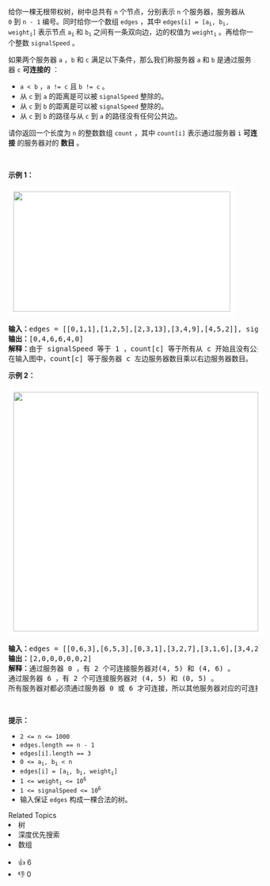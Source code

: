 <p>给你一棵无根带权树，树中总共有 <code>n</code>&nbsp;个节点，分别表示 <code>n</code>&nbsp;个服务器，服务器从 <code>0</code>&nbsp;到 <code>n - 1</code>&nbsp;编号。同时给你一个数组&nbsp;<code>edges</code>&nbsp;，其中&nbsp;<code>edges[i] = [a<sub>i</sub>, b<sub>i</sub>, weight<sub>i</sub>]</code>&nbsp;表示节点&nbsp;<code>a<sub>i</sub></code> 和&nbsp;<code>b<sub>i</sub></code>&nbsp;之间有一条双向边，边的权值为&nbsp;<code>weight<sub>i</sub></code>&nbsp;。再给你一个整数&nbsp;<code>signalSpeed</code>&nbsp;。</p>

<p>如果两个服务器 <code>a</code>&nbsp;，<code>b</code>&nbsp;和 <code>c</code>&nbsp;满足以下条件，那么我们称服务器 <code>a</code>&nbsp;和 <code>b</code>&nbsp;是通过服务器 <code>c</code>&nbsp;<strong>可连接的</strong>&nbsp;：</p>

<ul> 
 <li><code>a &lt; b</code>&nbsp;，<code>a != c</code> 且&nbsp;<code>b != c</code>&nbsp;。</li> 
 <li>从&nbsp;<code>c</code>&nbsp;到&nbsp;<code>a</code>&nbsp;的距离是可以被&nbsp;<code>signalSpeed</code>&nbsp;整除的。</li> 
 <li>从&nbsp;<code>c</code>&nbsp;到&nbsp;<code>b</code>&nbsp;的距离是可以被&nbsp;<code>signalSpeed</code>&nbsp;整除的。</li> 
 <li>从&nbsp;<code>c</code>&nbsp;到&nbsp;<code>b</code>&nbsp;的路径与从&nbsp;<code>c</code>&nbsp;到&nbsp;<code>a</code>&nbsp;的路径没有任何公共边。</li> 
</ul>

<p>请你返回一个长度为 <code>n</code>&nbsp;的整数数组&nbsp;<code>count</code>&nbsp;，其中&nbsp;<code>count[i]</code> 表示通过服务器&nbsp;<code>i</code>&nbsp;<strong>可连接</strong>&nbsp;的服务器对的&nbsp;<strong>数目</strong>&nbsp;。</p>

<p>&nbsp;</p>

<p><b>示例 1：</b></p>

<p><img alt="" src="https://assets.leetcode.com/uploads/2024/01/21/example22.png" style="width: 438px; height: 243px; padding: 10px; background: #fff; border-radius: .5rem;" /></p>

<pre>
<b>输入：</b>edges = [[0,1,1],[1,2,5],[2,3,13],[3,4,9],[4,5,2]], signalSpeed = 1
<b>输出：</b>[0,4,6,6,4,0]
<b>解释：</b>由于 signalSpeed 等于 1 ，count[c] 等于所有从 c 开始且没有公共边的路径对数目。
在输入图中，count[c] 等于服务器 c 左边服务器数目乘以右边服务器数目。
</pre>

<p><strong class="example">示例 2：</strong></p>

<p><img alt="" src="https://assets.leetcode.com/uploads/2024/01/21/example11.png" style="width: 495px; height: 484px; padding: 10px; background: #fff; border-radius: .5rem;" /></p>

<pre>
<b>输入：</b>edges = [[0,6,3],[6,5,3],[0,3,1],[3,2,7],[3,1,6],[3,4,2]], signalSpeed = 3
<b>输出：</b>[2,0,0,0,0,0,2]
<b>解释：</b>通过服务器 0 ，有 2 个可连接服务器对(4, 5) 和 (4, 6) 。
通过服务器 6 ，有 2 个可连接服务器对 (4, 5) 和 (0, 5) 。
所有服务器对都必须通过服务器 0 或 6 才可连接，所以其他服务器对应的可连接服务器对数目都为 0 。
</pre>

<p>&nbsp;</p>

<p><strong>提示：</strong></p>

<ul> 
 <li><code>2 &lt;= n &lt;= 1000</code></li> 
 <li><code>edges.length == n - 1</code></li> 
 <li><code>edges[i].length == 3</code></li> 
 <li><code>0 &lt;= a<sub>i</sub>, b<sub>i</sub> &lt; n</code></li> 
 <li><code>edges[i] = [a<sub>i</sub>, b<sub>i</sub>, weight<sub>i</sub>]</code>
  <!-- notionvc: a2623897-1bb1-4c07-84b6-917ffdcd83ec --></li> 
 <li><code>1 &lt;= weight<sub>i</sub> &lt;= 10<sup>6</sup></code></li> 
 <li><code>1 &lt;= signalSpeed &lt;= 10<sup>6</sup></code></li> 
 <li>输入保证&nbsp;<code>edges</code>&nbsp;构成一棵合法的树。</li> 
</ul>

<div><div>Related Topics</div><div><li>树</li><li>深度优先搜索</li><li>数组</li></div></div><br><div><li>👍 6</li><li>👎 0</li></div>